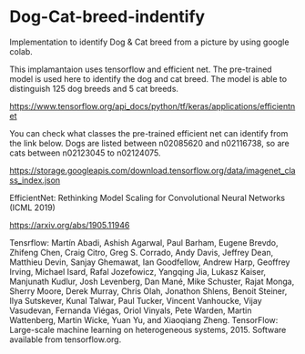 # Dog-Cat-breed-indentify
Implementation to identify Dog &amp; Cat breed from a picture by using google colab.

This implamantaion uses tensorflow and efficient net. The pre-trained model is used here to identify the dog and cat breed. The model is able to distinguish 125 dog breeds and 5 cat breeds.

https://www.tensorflow.org/api_docs/python/tf/keras/applications/efficientnet

You can check what classes the pre-trained efficient net can identify from the link below. Dogs are listed between n02085620 and n02116738, so are cats between n02123045 to n02124075.

https://storage.googleapis.com/download.tensorflow.org/data/imagenet_class_index.json

EfficientNet: Rethinking Model Scaling for Convolutional Neural Networks (ICML 2019)

https://arxiv.org/abs/1905.11946

Tensrflow:
Martín Abadi, Ashish Agarwal, Paul Barham, Eugene Brevdo,
Zhifeng Chen, Craig Citro, Greg S. Corrado, Andy Davis,
Jeffrey Dean, Matthieu Devin, Sanjay Ghemawat, Ian Goodfellow,
Andrew Harp, Geoffrey Irving, Michael Isard, Rafal Jozefowicz, Yangqing Jia,
Lukasz Kaiser, Manjunath Kudlur, Josh Levenberg, Dan Mané, Mike Schuster,
Rajat Monga, Sherry Moore, Derek Murray, Chris Olah, Jonathon Shlens,
Benoit Steiner, Ilya Sutskever, Kunal Talwar, Paul Tucker,
Vincent Vanhoucke, Vijay Vasudevan, Fernanda Viégas,
Oriol Vinyals, Pete Warden, Martin Wattenberg, Martin Wicke,
Yuan Yu, and Xiaoqiang Zheng.
TensorFlow: Large-scale machine learning on heterogeneous systems,
2015. Software available from tensorflow.org.

